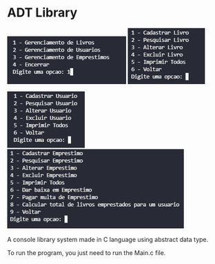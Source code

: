 # ADT Library

<p float="right">
  <img src="https://github.com/omouravictor/omouravictor/blob/main/assets/ADT-Library/menu-main.png" alt="Main Menu">
  <img src="https://github.com/omouravictor/omouravictor/blob/main/assets/ADT-Library/book-menu.png" alt="Book Menu">
</p>

<p float="right">
  <img src="https://github.com/omouravictor/omouravictor/blob/main/assets/ADT-Library/user-menu.png" alt="User Menu">
  <img src="https://github.com/omouravictor/omouravictor/blob/main/assets/ADT-Library/borrow-menu.png" alt="Borrow Menu">
</p>

A console library system made in C language using abstract data type.

To run the program, you just need to run the Main.c file.
